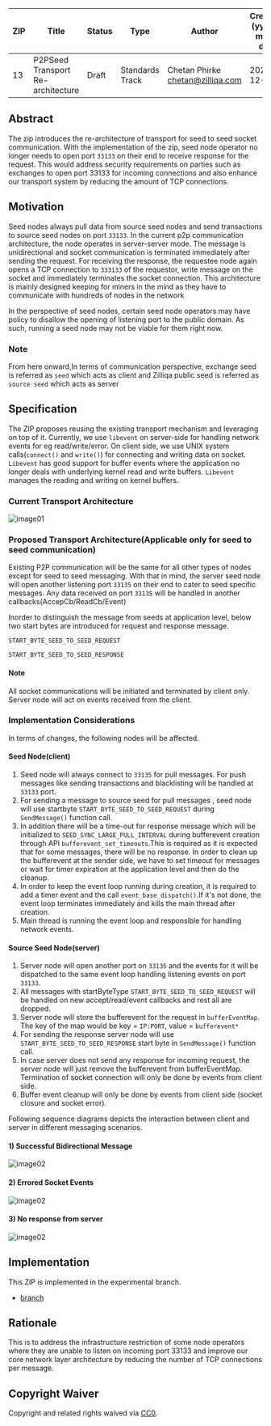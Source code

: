 | ZIP | Title | Status| Type | Author | Created (yyyy-mm-dd) | Updated (yyyy-mm-dd)
|--|--|--|--| -- | -- | -- |
| 13  | P2PSeed Transport Re-architecture | Draft | Standards Track  | Chetan Phirke <chetan@zilliqa.com> | 2020-12-10 | 2020-12-10


## Abstract
The zip introduces the re-architecture of transport for seed to seed socket communication. With the implementation of the zip, seed node operator no longer needs to open port `33133` on their end to receive response for the request. This would address security requirements on parties such as exchanges to open port 33133 for incoming connections and also enhance our transport system by reducing the amount of TCP connections.

## Motivation
Seed nodes always pull data from source seed nodes and send transactions to source seed nodes on port `33133`. In the current p2p communication architecture, the node operates in server-server mode. The message is unidirectional and socket communication is terminated immediately after sending the request. For receiving the response, the requestee node again opens a TCP connection to `333133` of the requestor, write message on the socket and immediately terminates the socket connection. This architecture is mainly designed keeping for miners in the mind as they have to communicate with hundreds of nodes in the network

In the perspective of seed nodes, certain seed node operators may have policy to disallow the opening of listening port to the public domain. As such, running a seed node may not be viable for them right now.

### Note
From here onward,In terms of communication perspective, exchange seed is referred as `seed` which acts as client and Zilliqa public seed is referred as `source seed` which acts as server

## Specification

The ZIP proposes reusing the existing transport mechanism and leveraging on top of it. Currently, we use `libevent` on server-side for handling network events for eg read/write/error. On client side, we use UNIX system calls(`connect()` and `write()`) for connecting and writing data on socket. `Libevent` has good support for buffer events where the application no longer deals with underlying kernel read and write buffers. `Libevent` manages the reading and writing on kernel buffers.

### Current Transport Architecture
![image01](../assets/zip-13/P2PSeedComm_Existing_Transport_Architecture.png)


### Proposed Transport Architecture(Applicable only for seed to seed communication)

Existing P2P communication will be the same for all other types of nodes except for seed to seed messaging. With that in mind, the server seed node will open another listening port `33135` on their end to cater to seed specific messages. Any data received on port `33135` will be handled in another callbacks(AccepCb/ReadCb/Event)

Inorder to distinguish the message from seeds at application level, below two start bytes are introduced for request and response message.

`START_BYTE_SEED_TO_SEED_REQUEST`

`START_BYTE_SEED_TO_SEED_RESPONSE`

#### Note
All socket communications will be initiated and terminated by client only. Server node will act on events received from the client.

### Implementation Considerations

In terms of changes, the following nodes will be affected.

#### Seed Node(client)
1) Seed node will always connect to `33135` for pull messages. For push messages like sending transactions and blacklisting will be handled at `33133` port.
2) For sending a message to source seed for pull messages , seed node will use startbyte `START_BYTE_SEED_TO_SEED_REQUEST` during `SendMessage()` function call.
3) In addition there will be a time-out for response message which will be initialized to `SEED_SYNC_LARGE_PULL_INTERVAL` during bufferevent creation through API `bufferevent_set_timeouts`.This is required as it is expected that for some messages, there will be no response. In order to clean up the bufferevent at the sender side, we have to set timeout for messages or wait for timer expiration at the application level and then do the cleanup.
4) In order to keep the event loop running during creation, it is required to add a timer event and the call `event_base_dispatch()`.If it's not done, the event loop terminates immediately and kills the main thread after creation.
5) Main thread is running the event loop and responsible for handling network events.

#### Source Seed Node(server)
1) Server node will open another port on `33135` and the events for it will be dispatched to the same event loop handling listening events on port `33133`.
2) All messages with startByteType  `START_BYTE_SEED_TO_SEED_REQUEST` will be handled on new accept/read/event callbacks and rest all are dropped.
3) Server node will store the bufferevent for the request in `bufferEventMap`. The key of the map would be key = `IP:PORT`, value = `bufferevent*`
4) For sending the response server node will use `START_BYTE_SEED_TO_SEED_RESPONSE` start byte in `SendMessage()` function call.
4) In case server does not send any response for incoming request, the server node will just remove the bufferevent from bufferEventMap. Termination of socket connection will only be done by events from client side.
6) Buffer event cleanup will only be done by events from client side (socket closure and socket error).

Following sequence diagrams depicts the interaction between client and server in different messaging scenarios.

#### 1) Successful Bidirectional Message
![image02](../assets/zip-13/P2PSeedComm_Successful_Scenario.png)


#### 2) Errored Socket Events

![image02](../assets/zip-13/P2PSeedComm_Error_Scenario.png)

#### 3) No response from server
![image02](../assets/zip-13/P2PSeedComm_No_Response_From_Server_Scenario.png)


## Implementation
This ZIP is implemented in the experimental branch.
- [branch](https://github.com/Zilliqa/Zilliqa/compare/debug-seed-test-c)

## Rationale
This is to address the infrastructure restriction of some node operators where they are unable to listen on incoming port 33133 and improve our core network layer architecture by reducing the number of TCP connections per message.


## Copyright Waiver 
Copyright and related rights waived via [CC0](https://creativecommons.org/publicdomain/zero/1.0/).
